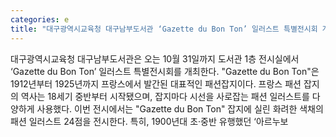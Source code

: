 ```yaml
---
categories: e
title: "대구광역시교육청 대구남부도서관 ‘Gazette du Bon Ton’ 일러스트 특별전시회 개최"
---
```

대구광역시교육청 대구남부도서관은 오는 10월 31일까지 도서관 1층 전시실에서 ‘Gazette du Bon Ton’ 일러스트 특별전시회를 개최한다. "Gazette du Bon Ton"은 1912년부터 1925년까지 프랑스에서 발간된 대표적인 패션잡지이다. 프랑스 패션 잡지의 역사는 18세기 중반부터 시작됐으며, 잡지마다 시선을 사로잡는 패션 일러스트를 다양하게 사용했다. 이번 전시에서는 "Gazette du Bon Ton" 잡지에 실린 화려한 색채의 패션 일러스트 24점을 전시한다. 특히, 1900년대 초·중반 유행했던 ‘아르누보